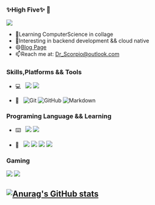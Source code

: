 ### ✨High Five✨ 👋
![](https://visitor-badge.glitch.me/badge?page_id=CasterWx.readme)

  * 🌱Learning ComputerScience in collage
  * 🤔Interesting in backend development && cloud native
  * 😄[Blog Page](http://blog.drscorpio.site/)
  * 📫Reach me at: Dr_Scorpio@outlook.com

### Skills,Platforms && Tools
 * 💻 &#160; [![](https://img.shields.io/badge/-Arch%20Linux-33aadd?style=flat-square&logo=arch-linux&logoColor=ffffff)](https://www.archlinux.org/)
 [![](https://img.shields.io/badge/-Windows10-0078D6?style=flat-square&logo=windows&logoColor=ffffff)](https://www.microsoft.com/windows/get-windows-10)

 * 🔧 &#160; ![Git](https://img.shields.io/badge/-Git-F05032?flat-squaret&logo=git&logoColor=ffffff)
![GitHub](https://img.shields.io/badge/-GitHub-181717?style=flat-square&logo=github&logoColor=ffffff)
![Markdown](https://img.shields.io/badge/-Markdown-000000?style=flat-square&logo=markdown&logoColor=ffffff)
 
 ### Programing Language && Learning
 * ⌨️ &#160; ![](https://img.shields.io/badge/-Golang-00ADD8?style=flat-square&logo=go&logoColor=ffffff)
 ![](https://img.shields.io/badge/-Python-3776ab?style=flat-square&logo=python&logoColor=ffffff)

 * 🌱 &#160; [![](https://img.shields.io/badge/-Docker-2496ED?style=flat-square&logo=docker&logoColor=ffffff)](https://www.docker.com/)
 [![](https://img.shields.io/badge/-Linux-fcc624?style=flat-square&logo=linux&logoColor=white)](https://www.linuxfoundation.org/)
 [![](https://img.shields.io/badge/-MySQL-003545?style=flat-square&logo=mysql&logoColor=white)](https://mariadb.com/)
 [![](https://img.shields.io/badge/-Redis-dc382d?style=flat-square&logo=redis&logoColor=white)](https://sass-lang.com/)
 
 ### Gaming
 ![](https://img.shields.io/badge/-Nintendo%20Switch-e60012?style=flat-square&logo=nintendo%20switch&logoColor=ffffff)
[![](https://img.shields.io/badge/Steam-171a21?style=flat-square&logo=steam&logoColor=ffffff)](https://steamcommunity.com/id/drscorpio)

  
[![Anurag's GitHub stats](https://github-readme-stats.vercel.app/api?username=DrScorpio&show_icons=true&theme=onedark)](https://github.com/anuraghazra/github-readme-stats)
---

<!--
**DrScorpio/DrScorpio** is a  _special_ ✨ repository because its `README.md` (this file) appears on your GitHub profile.

Here are some ideas to get you started:

-  I’m currently working on ...
-  I’m  learning ...
- 👯 I’m  to collaborate on ...
-  I’m looking for help with ...
- 💬 Ask me about ...
-  How to reach me: ...
-  Pronouns: ...
- ⚡ Fun fact: ...
-->
